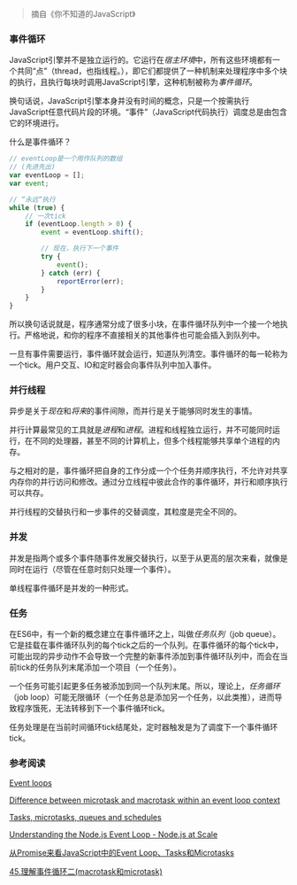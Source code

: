 > 摘自《你不知道的JavaScript》

### 事件循环
JavaScript引擎并不是独立运行的。它运行在*宿主环境*中，所有这些环境都有一个共同“点”（thread，也指线程。），即它们都提供了一种机制来处理程序中多个块的执行，且执行每块时调用JavaScript引擎，这种机制被称为*事件循环*。

换句话说，JavaScript引擎本身并没有时间的概念，只是一个按需执行JavaScript任意代码片段的环境。“事件”（JavaScript代码执行）调度总是由包含它的环境进行。

什么是事件循环？
```js
// eventLoop是一个用作队列的数组
// (先进先出)
var eventLoop = [];
var event;

// “永远“执行
while (true) {
    // 一次tick
    if (eventLoop.length > 0) {
        event = eventLoop.shift();

        // 现在，执行下一个事件
        try {
            event();
        } catch (err) {
            reportError(err);
        }
    }
}
```
所以换句话说就是，程序通常分成了很多小块，在事件循环队列中一个接一个地执行。严格地说，和你的程序不直接相关的其他事件也可能会插入到队列中。

一旦有事件需要运行，事件循环就会运行，知道队列清空。事件循环的每一轮称为一个tick。用户交互、IO和定时器会向事件队列中加入事件。

### 并行线程
异步是关于*现在*和*将来*的事件间隙，而并行是关于能够同时发生的事情。

并行计算最常见的工具就是*进程*和*进程*。进程和线程独立运行，并不可能同时运行，在不同的处理器，甚至不同的计算机上，但多个线程能够共享单个进程的内存。

与之相对的是，事件循环把自身的工作分成一个个任务并顺序执行，不允许对共享内存你的并行访问和修改。通过分立线程中彼此合作的事件循环，并行和顺序执行可以共存。

并行线程的交替执行和一步事件的交替调度，其粒度是完全不同的。

### 并发
并发是指两个或多个事件随事件发展交替执行，以至于从更高的层次来看，就像是同时在运行（尽管在任意时刻只处理一个事件）。

单线程事件循环是并发的一种形式。

### 任务
在ES6中，有一个新的概念建立在事件循环之上，叫做*任务队列*（job queue）。它是挂载在事件循环队列的每个tick之后的一个队列。在事件循环的每个tick中，可能出现的异步动作不会导致一个完整的新事件添加到事件循环队列中，而会在当前tick的任务队列末尾添加一个项目（一个任务）。

一个任务可能引起更多任务被添加到同一个队列末尾。所以，理论上，*任务循环*（job loop）可能无限循环（一个任务总是添加另一个任务，以此类推），进而导致程序饿死，无法转移到下一个事件循环tick。

任务处理是在当前时间循环tick结尾处，定时器触发是为了调度下一个事件循环tick。

### 参考阅读
[Event loops](https://html.spec.whatwg.org/multipage/webappapis.html#event-loops)

[Difference between microtask and macrotask within an event loop context](http://stackoverflow.com/questions/25915634/difference-between-microtask-and-macrotask-within-an-event-loop-context)

[Tasks, microtasks, queues and schedules](https://jakearchibald.com/2015/tasks-microtasks-queues-and-schedules/)

[Understanding the Node.js Event Loop - Node.js at Scale](https://blog.risingstack.com/node-js-at-scale-understanding-node-js-event-loop/)

[从Promise来看JavaScript中的Event Loop、Tasks和Microtasks](https://github.com/creeperyang/blog/issues/21)

[45.理解事件循环二(macrotask和microtask)](https://github.com/ccforward/cc/issues/48)


